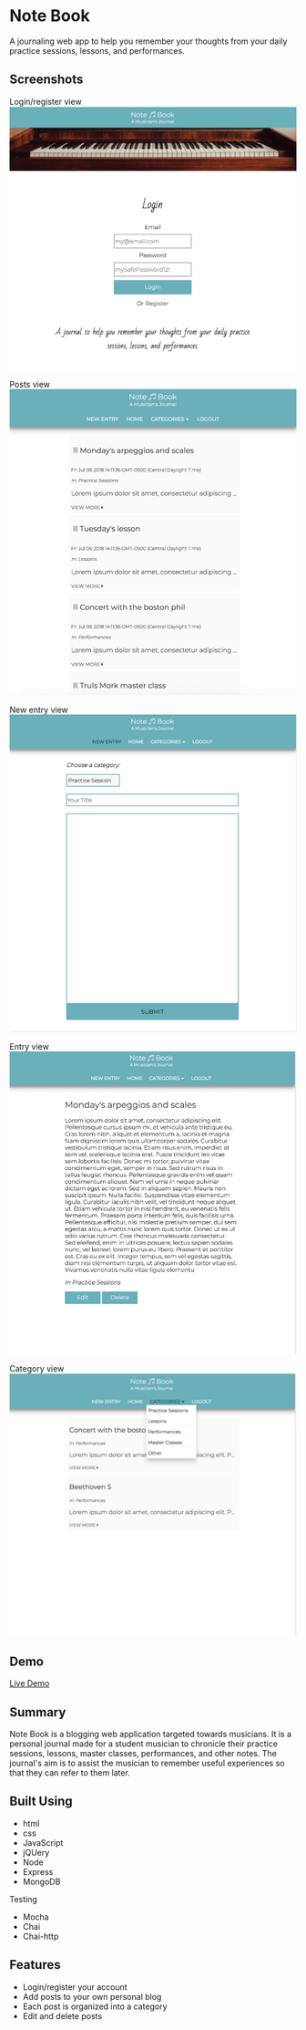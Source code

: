 # Note Book #

A journaling web app to help you remember your thoughts from your daily practice sessions, lessons, and performances.

## Screenshots ##

Login/register view
![Desktop view of Key Ingredient](./public/images/login-view.png)

Posts view
![Desktop view of Key Ingredient results](./public/images/posts-view.png)

New entry view  
![Mobile view of Key Ingredient result](./public/images/new-entry-view.png)

Entry view  
![Mobile view of Key Ingredient result](./public/images/entry-view.png)

Category view
![Mobile view of Key Ingredient result](./public/images/category-view.png)


## Demo ##

[Live Demo](https://velafarq.github.io/Key-Ingredient/)

## Summary ##

Note Book is a blogging web application targeted towards musicians. It is a personal journal made for a student musician to chronicle their practice sessions, lessons, master classes, performances, and other notes. The journal's aim is to assist the musician to remember useful experiences so that they can refer to them later. 

## Built Using ##


* html
* css
* JavaScript
* jQUery
* Node
* Express
* MongoDB

Testing
* Mocha
* Chai
* Chai-http

## Features ##


* Login/register your account
* Add posts to your own personal blog
* Each post is organized into a category
* Edit and delete posts

